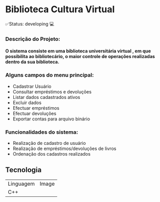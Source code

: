 <h1>Biblioteca Cultura Virtual</h1>
✅Status: developing 💻
<h3>Descrição do Projeto:</h3>
<h4> O sistema consiste em uma biblioteca universitária virtual , em que possibilita ao bibliotecário, o maior controle de operações realizadas dentro da sua biblioteca. </h4>

<h3>Alguns campos do menu principal:</h3>

+ Cadastrar Usuário
+ Consultar empréstimos e devoluções
+ Listar dados cadastrados ativos
+ Excluir dados
+ Efectuar empréstimos
+ Efectuar devoluções
+ Exportar contas para arquivo binário

<h3>Funcionalidades do sistema:</h3>

+ Realização de cadastro de usuário
+ Realização de empréstimos/devoluções de livros
+ Ordenação dos cadastros realizados

<h2>Tecnologia</h2>
<table>
<tr>  
  <td> Linguagem </td>
<td>Image</td>
</tr>

<tr>
<td>C++</td>
<td></td>
</tr>


</table>
